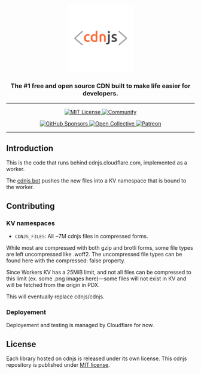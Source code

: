 <h1 align="center">
    <a href="https://cdnjs.com"><img src="https://raw.githubusercontent.com/cdnjs/brand/master/logo/standard/dark-512.png" width="175px" alt="< cdnjs >"></a>
</h1>

<h3 align="center">The #1 free and open source CDN built to make life easier for developers.</h3>

---

<p align="center">
 <a href="https://github.com/cdnjs/logs/blob/master/LICENSE">
  <img src="https://img.shields.io/badge/License-MIT-brightgreen.svg?style=flat-square" alt="MIT License">
 </a>
 <a href="https://cdnjs.discourse.group/">
  <img src="https://img.shields.io/discourse/https/cdnjs.discourse.group/status.svg?label=Community%20Discourse&style=flat-square" alt="Community">
 </a>
</p>

<p align="center">
 <a href="https://github.com/cdnjs/packages/blob/master/README.md#donate-and-support-us">
  <img src="https://img.shields.io/badge/GitHub-Sponsors-EA4AAA.svg?style=flat-square" alt="GitHub Sponsors">
 </a>
 <a href="https://opencollective.com/cdnjs">
  <img src="https://img.shields.io/badge/Open%20Collective-Support%20Us-3385FF.svg?style=flat-square" alt="Open Collective">
 </a>
 <a href="https://www.patreon.com/cdnjs">
  <img src="https://img.shields.io/badge/Patreon-Become%20a%20Patron-E95420.svg?style=flat-square" alt="Patreon">
 </a>
</p>

---

## Introduction

This is the code that runs behind cdnjs.cloudflare.com, implemented as a worker.

The [cdnjs bot] pushes the new files into a KV namespace that is bound to the worker.

## Contributing

### KV namespaces

- `CDNJS_FILES`: All ~7M cdnjs files in compressed forms.

While most are compressed with both gzip and brotli forms, some file types are left uncompressed like .woff2. The uncompressed file types can be found here with the compressed: false property.

Since Workers KV has a 25MiB limit, and not all files can be compressed to this limit (ex. some .png images here)—some files will not exist in KV and will be fetched from the origin in PDX.

This will eventually replace cdnjs/cdnjs.


### Deployement

Deployement and testing is managed by Cloudflare for now.

## License

Each library hosted on cdnjs is released under its own license. This cdnjs repository is published under [MIT license](LICENSE).

[cdnjs bot]: https://github.com/cdnjs/tools
